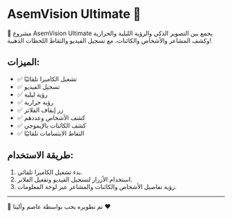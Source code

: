 # AsemVision Ultimate 🚀

🎥 مشروع AsemVision Ultimate يجمع بين التصوير الذكي والرؤية الليلية والحرارية وكشف المشاعر والأشخاص والكائنات، مع تسجيل الفيديو والتقاط اللحظات الذهبية!

## الميزات:
- ✅ تشغيل الكاميرا تلقائيًا
- ✅ تسجيل الفيديو
- ✅ رؤية ليلية
- ✅ رؤية حرارية
- ✅ زر إيقاف الفلاتر
- ✅ كشف الأشخاص وعددهم
- ✅ كشف الكائنات بالإيموجي
- ✅ التقاط الابتسامات تلقائيًا

## طريقة الاستخدام:
1. بدء تشغيل الكاميرا تلقائي.
2. استخدام الأزرار لتسجيل الفيديو وتفعيل الفلاتر.
3. رؤية تفاصيل الأشخاص والكائنات والمشاعر عبر لوحة المعلومات.

---

👑 تم تطويره بحب بواسطة عاصم وأليتا ❤️